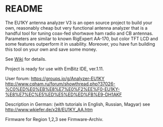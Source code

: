# README #

The EU1KY antenna analyzer V3 is an open source project to build your own, reasonably cheap but very functional antenna analyzer that is a handful tool for tuning coax-fed shortwave ham radio and CB antennas. Parameters are similar to known RigExpert AA-170, but color TFT LCD and some features outperform it in usability. Moreover, you have fun building this tool on your own and save some money.

See [Wiki](https://bitbucket.org/kuchura/eu1ky_aa_v3/wiki/Home) for details.

Project is ready for use with EmBitz IDE, ver.1.11.

User forum: https://groups.io/g/Analyzer-EU1KY   http://www.cqham.ru/forum/showthread.php?37026-%C0%ED%E0%EB%E8%E7%E0%F2%EE%F0-EU1KY-%E8%E7%EC%E5%ED%E5%ED%ED%FB%E9-DH1AKF

Description in German: (with tutorials in English, Russian, Magyar) see
http://www.wkiefer.de/x28/EU1KY_AA.htm

Firmware for Region 1,2,3 see Firmware-Archiv.
